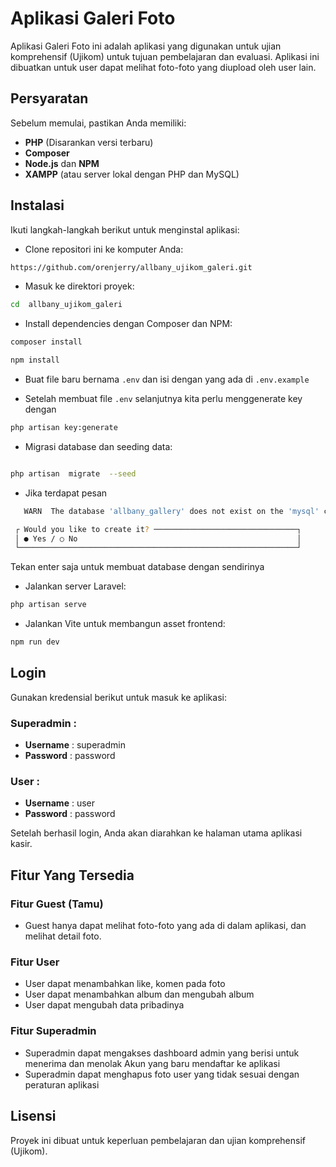 
#  Aplikasi Galeri Foto
Aplikasi Galeri Foto ini adalah aplikasi yang digunakan untuk ujian komprehensif (Ujikom) untuk tujuan pembelajaran dan evaluasi. Aplikasi ini dibuatkan untuk user dapat melihat foto-foto yang diupload oleh user lain.

##  Persyaratan
Sebelum memulai, pastikan Anda memiliki:
-  **PHP** (Disarankan versi terbaru)
-  **Composer**
-  **Node.js** dan **NPM**
-  **XAMPP** (atau server lokal dengan PHP dan MySQL)

##  Instalasi
Ikuti langkah-langkah berikut untuk menginstal aplikasi:

- Clone repositori ini ke komputer Anda:
```bash
https://github.com/orenjerry/allbany_ujikom_galeri.git
```

- Masuk ke direktori proyek:
```bash
cd  allbany_ujikom_galeri
```

- Install dependencies dengan Composer dan NPM:
```bash
composer install

npm install
```

- Buat file baru bernama `.env` dan isi dengan yang ada di `.env.example`

- Setelah membuat file `.env` selanjutnya kita perlu menggenerate key dengan
```bash
php artisan key:generate
```

- Migrasi database dan seeding data:
```bash

php artisan  migrate  --seed

```
- Jika terdapat pesan
```bash
   WARN  The database 'allbany_gallery' does not exist on the 'mysql' connection.  

 ┌ Would you like to create it? ────────────────────────────────┐
 │ ● Yes / ○ No                                                 │
 └──────────────────────────────────────────────────────────────┘
```
Tekan enter saja untuk membuat database dengan sendirinya

- Jalankan server Laravel:
```bash
php artisan serve
```

- Jalankan Vite untuk membangun asset frontend:
```bash
npm run dev
```

##  Login
Gunakan kredensial berikut untuk masuk ke aplikasi:

### Superadmin :
-  **Username** : superadmin
-  **Password** : password
### User :
- **Username** : user
-  **Password** : password

Setelah berhasil login, Anda akan diarahkan ke halaman utama aplikasi kasir.

##  Fitur Yang Tersedia
### Fitur Guest (Tamu)
- Guest hanya dapat melihat foto-foto yang ada di dalam aplikasi, dan melihat detail foto.
### Fitur User
- User dapat menambahkan like, komen pada foto
- User dapat menambahkan album dan mengubah album
- User dapat mengubah data pribadinya
### Fitur Superadmin
- Superadmin dapat mengakses dashboard admin yang berisi untuk menerima dan menolak Akun yang baru mendaftar ke aplikasi
- Superadmin dapat menghapus foto user yang tidak sesuai dengan peraturan aplikasi

##  Lisensi
Proyek ini dibuat untuk keperluan pembelajaran dan ujian komprehensif (Ujikom).
